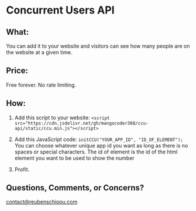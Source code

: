 # Concurrent Users API

## What:

You can add it to your website and visitors can see how many people are on the website at a given time.

## Price:

Free forever. No rate limiting.

## How:

1) Add this script to your website:
`<script src="https://cdn.jsdelivr.net/gh/mangocoder360/ccu-api/static/ccu.min.js"></script>`

2) Add this JavaScript code: `initCCU("YOUR_APP_ID", "ID_OF_ELEMENT");` You can choose whatever unique app id you want as long as there is no spaces or special characters. The id of element is the id of the html element you want to be used to show the number

3) Profit.

## Questions, Comments, or Concerns?
contact@reubenschiopu.com